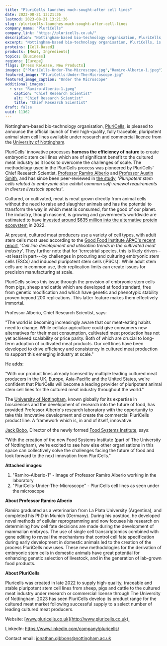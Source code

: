 ```yaml
---
title: "PluriCells launches much-sought-after cell lines"
date: 2023-08-21 13:21:36
lastmod: 2023-08-21 13:21:36
slug: /pluricells-launches-much-sought-after-cell-lines
company_name: "PluriCells"
company_link: "https://pluricells.co.uk/"
description: "Nottingham-based bio-technology organisation, PluriCells, is pleased to announce the official launch of their high-quality, fully traceable, pluripotent animal stem cell lines available under research and commercial licence from the University of Nottingham. "
excerpt: "Nottingham-based bio-technology organisation, PluriCells, is pleased to announce the official launch of their high-quality, fully traceable, pluripotent animal stem cell lines available under research and commercial licence from the University of Nottingham. "
proteins: [Cell-Based]
products: [Meat, Ingredients]
topics: [Business]
regions: [Europe]
flags: [Press Release, New Products]
images: ["PluriCells-Under-The-Microscope.jpg","Ramiro-Alberio-1.jpeg"]
featured_image: "PluriCells-Under-The-Microscope.jpg"
featured_image_caption: "Under the Microscope"
additional_images:
  - src: "Ramiro-Alberio-1.jpeg"
    caption: "Chief Research Scientist"
    alt: "Chief Research Scientist"
    title: "Chief Research Scientist"
draft: false
uuid: 11362
---
```

Nottingham-based bio-technology organisation,
[PluriCells](http://www.pluricells.co.uk), is pleased to announce the
official launch of their high-quality, fully traceable, pluripotent
animal stem cell lines available under research and commercial licence
from the [University of
Nottingham](https://www.nottingham.ac.uk/engineering/research/impact/technology-transfer.aspx). 

PluriCells' innovative processes **harness the efficiency of nature** to
create embryonic stem cell lines which are of significant benefit to the
cultured meat industry as it looks to overcome the challenges of scale.
The methodology used in the PluriCells process was pioneered by
PluriCells' Chief Research Scientist, [Professor Ramiro
Alberio](https://www.linkedin.com/in/ramiro-alberio-53981935/) and
[Professor Austin
Smith](https://www.exeter.ac.uk/research/livingsystems/team/director/),
and has since been peer-reviewed in [the
study](https://journals.biologists.com/dev/article/148/23/dev199901/273644/Pluripotent-stem-cells-related-to-embryonic-disc),
'*Pluripotent stem cells related to embryonic disc exhibit common
self-renewal requirements in diverse livestock species*'.

Cultured, or cultivated, meat is meat grown directly from animal cells
without the need to raise and slaughter animals and has the potential to
transform the way in which meat is consumed, for the good of our planet.
The industry, though nascent, is growing and governments worldwide are
estimated to have [invested around \$635 million into the alternative
protein
ecosystem](https://gfi.org/resource/alternative-proteins-state-of-global-policy/#:~:text=Governments%20increased%20their%20financial%2C%20political,climate%2C%20and%20global%20food%20system)
in 2022.

At present, cultured meat producers use a variety of cell types, with
adult stem cells most used according to the [Good Food Institute APAC's
recent
report](https://gfi-apac.org/cell-line-development-and-utilisation-trends-in-the-cultivated-meat-industry/),
'*Cell line development and utilisation trends in the cultivated meat
industry*'. They further note that for 'terrestrial species, this is
likely driven---at least in part---by challenges in procuring and
culturing embryonic stem cells (ESCs) and induced pluripotent stem cells
(iPSCs)'. While adult stem cells are in common use, their replication
limits can create issues for precision manufacturing at scale.

PluriCells solves this issue through the provision of embryonic stem
cells from pigs, sheep and cattle which are developed at food standard,
free from genetic modification and which have genetic and phenotypic
stability proven beyond 200 replications. This latter feature makes them
effectively immortal. 

Professor Alberio, Chief Research Scientist, says:

"The world is becoming increasingly aware that our meat-eating habits
need to change. While cellular agriculture could give consumers new
alternatives for their meat consumption, cultivated meat production has
not yet achieved scalability or price parity. Both of which are crucial
to long-term adoption of cultivated meat products. Our cell lines have
been developed to drive efficiency and consistency in cultured meat
production to support this emerging industry at scale."

He adds:

"With our product lines already licensed by multiple leading cultured
meat producers in the UK, Europe, Asia-Pacific and the United States,
we're confident that PluriCells will become a leading provider of
pluripotent animal stem cell lines for the cultured meat industry
throughout the world."

The [University of Nottingham](https://www.nottingham.ac.uk/), known
globally for its expertise in biosciences and the development of
research into the future of food, has provided Professor Alberio's
research laboratory with the opportunity to take this innovative
development and create the commercial PluriCells product line. A
framework which is, in and of itself, innovative.

[Jack Bobo](https://www.linkedin.com/in/jackbobo/), Director of the
newly formed [Food Systems
Institute](https://blogs.nottingham.ac.uk/futurefood/2023/07/05/goodbye-to-the-future-food-beacon-and-welcome-to-the-food-systems-institute/),
says:

"With the creation of the new Food Systems Institute (part of The
University of Nottingham), we're excited to see how else other
organisations in this space can collectively solve the challenges facing
the future of food and look forward to the next innovation from
PluriCells."

**Attached images:**

1.  "Ramiro-Alberio-1" - Image of Professor Ramiro Alberio working in
    the laboratory
2.  "PluriCells-Under-The-Microscope" - PluriCells cell lines as seen
    under the microscope

**About Professor Ramiro Alberio**

Ramiro graduated as a veterinarian from La Plata University (Argentina),
and completed his PhD in Munich (Germany). During his postdoc, he
developed novel methods of cellular reprogramming and now focuses his
research on determining how cell fate decisions are made during the
development of mammalian embryos. The use of single cell transcriptomics
combined with gene editing to reveal the mechanisms that control cell
fate specification during early development in domestic animals led to
the creation of the process PluriCells now uses. These new methodologies
for the derivation of embryonic stem cells in domestic animals have
great potential for enhancing genetic selection of livestock, and in the
generation of lab-grown food products.

**About PluriCells**

Pluricells was created in late 2022 to supply high-quality, traceable
and stable pluripotent stem cell lines from sheep, pigs and cattle to
the cultured meat industry under research or commercial license through
The University of Nottingham. 2023 has seen PluriCells develop its
product range for the cultured meat market following successful supply
to a select number of leading cultured meat producers.

Website: [www.pluricells.co.uk](http://www.pluricells.co.uk) 

LinkedIn: <https://www.linkedin.com/company/pluricells/> 

Contact email: <jonathan.gibbons@nottingham.ac.uk> 
